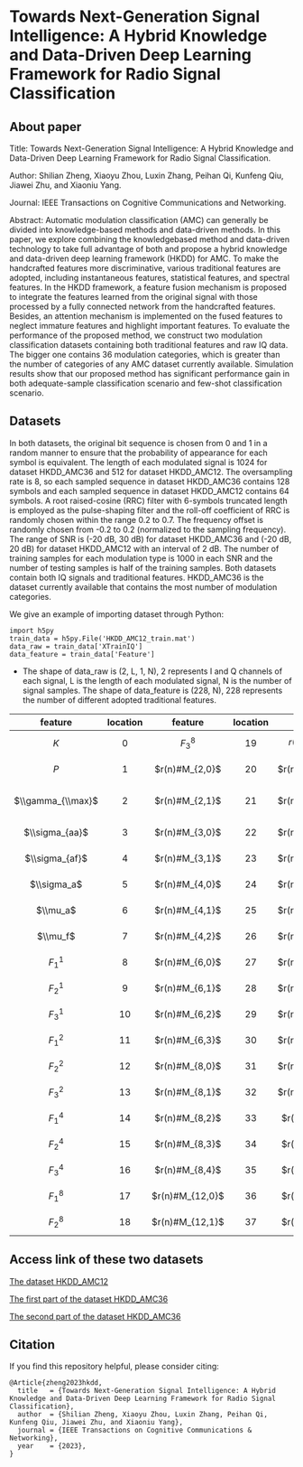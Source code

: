 # Towards Next-Generation Signal Intelligence: A Hybrid Knowledge and Data-Driven Deep Learning Framework for Radio Signal Classification

## About paper
Title: Towards Next-Generation Signal Intelligence: A Hybrid Knowledge and Data-Driven Deep Learning Framework for Radio Signal Classification.

Author: Shilian Zheng, Xiaoyu Zhou, Luxin Zhang, Peihan Qi, Kunfeng Qiu, Jiawei Zhu, and Xiaoniu Yang.

Journal: IEEE Transactions on Cognitive Communications and Networking.

Abstract: Automatic modulation classification (AMC) can generally be divided into knowledge-based methods and data-driven methods. In this paper, we explore combining the knowledgebased method and data-driven technology to take full advantage of both and propose a hybrid knowledge and data-driven deep learning framework (HKDD) for AMC. To make the handcrafted features more discriminative, various traditional features are adopted, including instantaneous features, statistical features, and spectral features. In the HKDD framework, a feature fusion mechanism is proposed to integrate the features learned from the original signal with those processed by a fully connected network from the handcrafted features. Besides, an attention mechanism is implemented on the fused features to neglect immature features and highlight important features. To evaluate the performance of the proposed method, we construct two modulation classification datasets containing both traditional features and raw IQ data. The bigger one contains 36 modulation categories, which is greater than the number of categories of any AMC dataset currently available. Simulation results show that our proposed method has significant performance gain in both adequate-sample classification scenario and few-shot classification scenario.

## Datasets
In both datasets, the original bit sequence is chosen from 0 and 1 in a random manner to ensure that the probability of appearance for each symbol is equivalent. The length of each modulated signal is 1024 for dataset HKDD_AMC36 and 512 for dataset HKDD_AMC12. The oversampling rate is 8, so each sampled sequence in dataset HKDD_AMC36 contains 128 symbols and each sampled sequence in dataset HKDD_AMC12 contains 64 symbols. A root raised-cosine (RRC) filter with 6-symbols truncated length is employed as the pulse-shaping filter and the roll-off coefficient of RRC is randomly chosen within the range 0.2 to 0.7. The frequency offset is randomly chosen from -0.2 to 0.2 (normalized to the sampling frequency). The range of SNR is (-20 dB, 30 dB) for dataset HKDD_AMC36 and (-20 dB, 20 dB) for dataset HKDD_AMC12 with an interval of 2 dB. The number of training samples for each modulation type is 1000 in each SNR and the number of testing samples is half of the training samples. Both datasets contain both IQ signals and traditional features. HKDD_AMC36 is the dataset currently available that contains the most number of modulation categories.

We give an example of importing dataset through Python:
```
import h5py
train_data = h5py.File('HKDD_AMC12_train.mat')
data_raw = train_data['XTrainIQ']
data_feature = train_data['Feature']
```

- The shape of data_raw is (2, L, 1, N), 2 represents I and Q channels of each signal, L is the length of each modulated signal, N is the number of signal samples. The shape of data_feature is (228, N), 228 represents the number of different adopted traditional features.

| feature | location | feature | location | feature | location | feature | location | feature | location | feature | location | feature | location | feature | location | feature | location | feature | location | feature | location | feature | location |
|:---:|:---:|:---:|:---:|:---:|:---:|:---:|:---:|:---:|:---:|:---:|:---:|:---:|:---:|:---:|:---:|:---:|:---:|:---:|:---:|:---:|:---:|:---:|:---:|
| $K$ | 0 | $F_3^8$ | 19 | $r(n)@M_{12,2}$ | 38 | $r(n)@C_{6,2}$ | 57 | $z(n,2)#M_{4,0}$ | 76 | $z(n,2)#M_{16,0}$ | 95 | $z(n,2)#C_{8,3}$ | 114 | $z(n,4)#M_{6,2}$ | 133 | $z(n,4)#M_{16,5}$ | 152 | $z(n,4)#\\widehat C_{8,0}$ | 171 | $z(n,8)#M_{8,3}$ | 190 | $z(n,8)#C_{4,1}$ | 209 |
| $P$ | 1 | $r(n)#M_{2,0}$ | 20 | $r(n)#M_{12,3}$ | 39 | $r(n)#C_{6,3}$ | 58 | $z(n,2)#M_{4,1}$ | 77 | $z(n,2)#M_{16,1}$ | 96 | $z(n,2)#C_{8,4}$ | 115 | $z(n,4)#M_{6,3}$ | 134 | $z(n,4)#M_{16,6}$ | 153 | $z(n,4)#\\widehat C_{8,1}$ | 172 | $z(n,8)#M_{8,4}$ | 191 | $z(n,8)#M_{4,2}$ | 210 |
| $\\gamma_{\\max}$ | 2 | $r(n)#M_{2,1}$ | 21 | $r(n)#M_{12,4}$ | 40 | $r(n)#C_{8,0}$ | 59 | $z(n,2)#M_{4,2}$ | 78 | $z(n,2)#M_{16,2}$ | 97 | $z(n,2)#-\\widehat C_{6,0}$ | 116 | $z(n,4)#M_{8,0}$ | 135 | $z(n,4)#M_{16,7}$ | 154 | $z(n,4)#\\widehat C_{8,2}$ | 173 | $z(n,8)#M_{12,0}$ | 192 | $z(n,8)#M_{6,0}$ | 211 |
| $\\sigma_{aa}$ | 3 | $r(n)#M_{3,0}$ | 22 | $r(n)#M_{12,5}$ | 41 | $r(n)#C_{8,1}$ | 60 | $z(n,2)#M_{6,0}$ | 79 | $z(n,2)#M_{16,3}$ | 98 | $z(n,2)#\\widehat C_{6,1}$ | 117 | $z(n,4)#M_{8,1}$ | 136 | $z(n,4)#M_{16,8}$ | 155 | $z(n,4)#\\widehat C_{8,3}$ | 174 | $z(n,8)#M_{12,1}$ | 193 | $z(n,8)#M_{6,1}$ | 212 |
| $\\sigma_{af}$ | 4 | $r(n)#M_{3,1}$ | 23 | $r(n)#M_{12,6}$ | 42 | $r(n)#C_{8,2}$ | 61 | $z(n,2)#M_{6,1}$ | 80 | $z(n,2)#M_{16,4}$ | 99 | $z(n,2)#\\widehat C_{6,2}$ | 118 | $z(n,4)#M_{8,2}$ | 137 | $z(n,4)#C_{4,0}$ | 156 | $z(n,4)#\\widehat C_{4,2}$ | 175 | $z(n,8)#M_{12,2}$ | 194 | $z(n,8)#M_{6,2}$ | 213 |
| $\\sigma_a$ | 5 | $r(n)#M_{4,0}$ | 24 | $r(n)#M_{16,0}$ | 43 | $r(n)#C_{8,3}$ | 62 | $z(n,2)#M_{6,2}$ | 81 | $z(n,2)#M_{16,5}$ | 100 | $z(n,2)#\\widehat C_{8,0}$ | 119 | $z(n,4)#M_{8,3}$ | 138 | $z(n,4)#C_{4,1}$ | 157 | $z(n,8)#M_{2,0}$ | 176 | $z(n,8)#M_{12,3}$ | 195 | $z(n,8)#M_{6,3}$ | 214 |
| $\\mu_a$ | 6 | $r(n)#M_{4,1}$ | 25 | $r(n)#M_{16,1}$ | 44 | $r(n)#C_{8,4}$ | 63 | $z(n,2)#M_{6,3}$ | 82 | $z(n,2)#M_{16,6}$ | 101 | $z(n,2)#\\widehat C_{8,1}$ | 120 | $z(n,4)#M_{8,4}$ | 139 | $z(n,4)#C_{4,2}$ | 158 | $z(n,8)#M_{2,1}$ | 177 | $z(n,8)#M_{12,4}$ | 196 | $z(n,8)#M_{8,0}$ | 215 |
| $\\mu_f$ | 7 | $r(n)#M_{4,2}$ | 26 | $r(n)#M_{16,2}$ | 45 | $r(n)#\\widehat C_{6,0}$ | 64 | $z(n,2)#M_{8,0}$ | 83 | $z(n,2)#M_{16,7}$ | 102 | $z(n,2)#\\widehat C_{8,2}$ | 121 | $z(n,4)#M_{12,0}$ | 140 | $z(n,4)#C_{6,0}$ | 159 | $z(n,8)#M_{3,0}$ | 178 | $z(n,8)#M_{12,5}$ | 197 | $z(n,8)#M_{8,1}$ | 216 |
| $F_1^1$ | 8 | $r(n)#M_{6,0}$ | 27 | $r(n)#M_{16,3}$ | 46 | $r(n)#\\widehat C_{6,1}$ | 65 | $z(n,2)#M_{8,1}$ | 84 | $z(n,2)#M_{16,8}$ | 103 | $z(n,2)#\\widehat C_{8,3}$ | 122 | $z(n,4)#M_{12,1}$ | 141 | $z(n,4)#C_{6,1}$ | 160 | $z(n,8)#M_{3,1}$ | 179 | $z(n,8)#M_{12,6}$ | 198 | $z(n,8)#M_{8,2}$ | 217 |
| $F_2^1$ | 9 | $r(n)#M_{6,1}$ | 28 | $r(n)#M_{16,4}$ | 47 | $r(n)#\\widehat C_{6,2}$ | 66 | $z(n,2)#M_{8,2}$ | 85 | $z(n,2)#C_{4,0}$ | 104 | $z(n,2)#\\widehat C_{4,2}$ | 123 | $z(n,4)#M_{12,2}$ | 142 | $z(n,4)#C_{6,2}$ | 161 | $z(n,8)#M_{4,0}$ | 180 | $z(n,8)#M_{16,0}$ | 199 | $z(n,8)#M_{8,3}$ | 218 |
| $F_3^1$ | 10 | $r(n)#M_{6,2}$ | 29 | $r(n)#M_{16,5}$ | 48 | $r(n)#\\widehat C_{8,0}$ | 67 | $z(n,2)#M_{8,3}$ | 86 | $z(n,2)#C_{4,1}$ | 105 | $z(n,4)#M_{2,0}$ | 124 | $z(n,4)#M_{12,3}$ | 143 | $z(n,4)#C_{6,3}$ | 162 | $z(n,8)#M_{4,1}$ | 181 | $z(n,8)#M_{16,1}$ | 200 | $z(n,8)#M_{8,4}$ | 219 |
| $F_1^2$ | 11 | $r(n)#M_{6,3}$ | 30 | $r(n)#M_{16,6}$ | 49 | $r(n)#\\widehat C_{8,1}$ | 68 | $z(n,2)#M_{8,4}$ | 87 | $z(n,2)#C_{4,2}$ | 106 | $z(n,4)#M_{2,1}$ | 125 | $z(n,4)#M_{12,4}$ | 144 | $z(n,4)#C_{8,0}$ | 163 | $z(n,8)#M_{4,3}$ | 182 | $z(n,8)#M_{16,2}$ | 201 | $z(n,8)#\\widehat C_{6,0}$ | 220 |
| $F_2^2$ | 12 | $r(n)#M_{8,0}$ | 31 | $r(n)#M_{16,7}$ | 50 | $r(n)#\\widehat C_{8,2}$ | 69 | $z(n,2)#M_{12,0}$ | 88 | $z(n,2)#C_{6,0}$ | 107 | $z(n,4)#M_{3,0}$ | 126 | $z(n,4)#M_{12,5}$ | 145 | $z(n,4)#C_{8,1}$ | 164 | $z(n,8)#M_{6,0}$ | 183 | $z(n,8)#M_{16,3}$ | 202 | $z(n,8)#\\widehat C_{6,1}$ | 221 |
| $F_3^2$ | 13 | $r(n)#M_{8,1}$ | 32 | $r(n)#M_{16,8}$ | 51 | $r(n)#\\widehat C_{8,3}$ | 70 | $z(n,2)#M_{12,1}$ | 89 | $z(n,2)#C_{6,1}$ | 108 | $z(n,4)#M_{3,1}$ | 127 | $z(n,4)#M_{12,6}$ | 146 | $z(n,4)#C_{8,2}$ | 165 | $z(n,8)#M_{6,1}$ | 184 | $z(n,8)#M_{16,4}$ | 203 | $z(n,8)#\\widehat C_{6,2}$ | 222 |
| $F_1^4$ | 14 | $r(n)#M_{8,2}$ | 33 | $r(n)#C_{4,0}$ | 52 | $r(n)#\\widehat C_{4,2}$ | 71 | $z(n,2)#M_{12,2}$ | 90 | $z(n,2)#C_{6,2}$ | 109 | $z(n,4)#M_{4,0}$ | 128 | $z(n,4)#M_{16,0}$ | 147 | $z(n,4)#C_{8,3}$ | 166 | $z(n,8)#M_{6,2}$ | 185 | $z(n,8)#M_{16,5}$ | 204 | $z(n,8)#\\widehat C_{8,0}$ | 223 |
| $F_2^4$ | 15 | $r(n)#M_{8,3}$ | 34 | $r(n)#C_{4,1}$ | 53 | $z(n,2)#M_{2,0}$ | 72 | $z(n,2)#M_{12,3}$ | 91 | $z(n,2)#C_{6,3}$ | 110 | $z(n,4)#M_{4,1}$ | 129 | $z(n,4)#M_{16,1}$ | 148 | $z(n,4)#C_{8,4}$ | 167 | $z(n,8)#M_{6,3}$ | 186 | $z(n,8)#M_{16,6}$ | 205 | $z(n,8)#\\widehat C_{8,1}$ | 224 |
| $F_3^4$ | 16 | $r(n)#M_{8,4}$ | 35 | $r(n)#C_{4,2}$ | 54 | $z(n,2)#M_{2,1}$ | 73 | $z(n,2)#M_{12,4}$ | 92 | $z(n,2)#C_{8,1}$ | 111 | $z(n,4)#M_{4,2}$ | 130 | $z(n,4)#M_{16,2}$ | 149 | $z(n,4)#\\widehat C_{6,0}$ | 168 | $z(n,8)#M_{8,0}$ | 187 | $z(n,8)#M_{16,7}$ | 206 | $z(n,8)#\\widehat C_{8,2}$ | 225 |
| $F_1^8$ | 17 | $r(n)#M_{12,0}$ | 36 | $r(n)#C_{6,0}$ | 55 | $z(n,2)#M_{3,0}$ | 74 | $z(n,2)#M_{12,5}$ | 93 | $z(n,2)#C_{8,1}$ | 112 | $z(n,4)#M_{6,0}$ | 131 | $z(n,4)#M_{16,3}$ | 150 | $z(n,4)#\\widehat C_{6,1}$ | 169 | $z(n,8)#M_{8,1}$ | 188 | $z(n,8)#M_{16,8}$ | 207 | $z(n,8)#\\widehat C_{8,3}$ | 226 |
| $F_2^8$ | 18 | $r(n)#M_{12,1}$ | 37 | $r(n)#C_{6,1}$ | 56 | $z(n,2)#M_{3,1}$ | 75 | $z(n,2)#M_{12,6}$ | 94 | $z(n,2)#C_{8,2}$ | 113 | $z(n,4)#M_{6,1}$ | 132 | $z(n,4)#M_{16,4}$ | 151 | $z(n,4)#\\widehat C_{6,2}$ | 170 | $z(n,8)#M_{8,2}$ | 189 | $z(n,8)#M_{4,0}$ | 208 | $z(n,8)#\\widehat C_{4,2}$ | 227 |

## Access link of these two datasets
[The dataset HKDD_AMC12](https://figshare.com/articles/dataset/The_dataset_HKDD_AMC12_of_paper_Towards_Next-Generation_Signal_Intelligence_A_Hybrid_Knowledge_and_Data-Driven_Deep_Learning_Framework_for_Radio_Signal_Classification_/22047170)

[The first part of the dataset HKDD_AMC36](https://figshare.com/articles/dataset/The_first_part_of_the_dataset_HKDD_AMC36_of_paper_Towards_Next-Generation_Signal_Intelligence_A_Hybrid_Knowledge_and_Data-Driven_Deep_Learning_Framework_for_Radio_Signal_Classification_/22047071)

[The second part of the dataset HKDD_AMC36](https://figshare.com/articles/dataset/The_second_part_of_the_dataset_HKDD_AMC36_of_paper_Towards_Next-Generation_Signal_Intelligence_A_Hybrid_Knowledge_and_Data-Driven_Deep_Learning_Framework_for_Radio_Signal_Classification_/22047245)

## Citation
If you find this repository helpful, please consider citing:
```
@Article{zheng2023hkdd,
  title   = {Towards Next-Generation Signal Intelligence: A Hybrid Knowledge and Data-Driven Deep Learning Framework for Radio Signal Classification},
  author  = {Shilian Zheng, Xiaoyu Zhou, Luxin Zhang, Peihan Qi, Kunfeng Qiu, Jiawei Zhu, and Xiaoniu Yang},
  journal = {IEEE Transactions on Cognitive Communications & Networking},
  year    = {2023},
}
```
